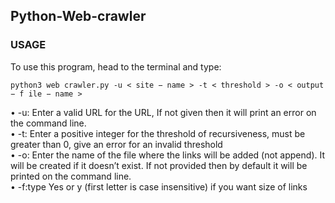 ## Python-Web-crawler

### USAGE
To use this program, head to the terminal and type:
```
python3 web crawler.py -u < site − name > -t < threshold > -o < output − f ile − name >
```
• -u: Enter a valid URL
for the URL, If not given then it will print an error on the command line.<br>
• -t: Enter a positive integer
for the threshold of recursiveness, must be greater than 0, give an error
for an invalid threshold<br>
• -o: Enter the name of the file where the links will be added (not append).
It will be created if it doesn’t exist. If not provided then by default it will be printed on the command
line.<br>
• -f:type Yes or y (first letter is case insensitive) if you want size of links
